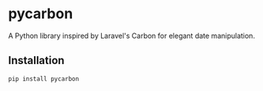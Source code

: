 # pycarbon

A Python library inspired by Laravel's Carbon for elegant date manipulation.

## Installation

```bash
pip install pycarbon
